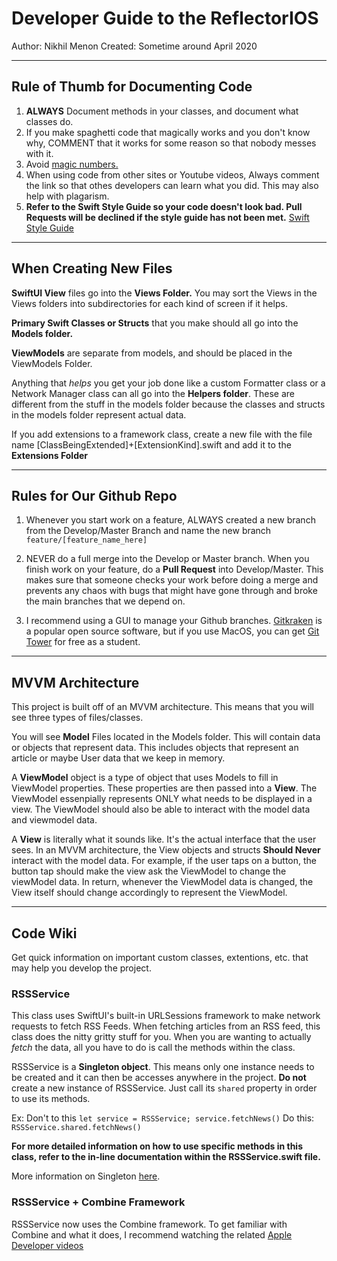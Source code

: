 #  Developer Guide to the ReflectorIOS
Author: Nikhil Menon
Created: Sometime around April 2020
_______________________________________________________________________________________

## Rule of Thumb for Documenting Code

1. __ALWAYS__ Document methods in your classes, and document what classes do.
2. If you make spaghetti code that magically works and you don't know why, COMMENT that it works for some reason so that nobody messes with it.
3. Avoid [magic numbers.](https://en.wikipedia.org/wiki/Magic_number_%28programming%29) 
4. When using code from other sites or Youtube videos, Always comment the link so that othes developers can learn what you did. This may also help with plagarism.
5. **Refer to the Swift Style Guide so your code doesn't look bad. Pull Requests will be declined if the style guide has not been met.**
[Swift Style Guide](https://github.com/raywenderlich/swift-style-guide)

_______________________________________________________________________________________

## When Creating New Files

**SwiftUI View** files go into the **Views Folder.** You may sort the Views in the Views folders into subdirectories for each kind of screen if it helps.

**Primary Swift Classes or Structs** that you make should all go into the **Models folder.**

**ViewModels** are separate from models, and should be placed in the ViewModels Folder.

Anything that *helps* you get your job done like a custom Formatter class or a Network Manager class can all go into the **Helpers folder**. These are different from the stuff
in the models folder because the classes and structs in the models folder represent actual data.

If you add extensions to a framework class, create a new file with the file name [ClassBeingExtended]+[ExtensionKind].swift and add it to the **Extensions Folder**

_______________________________________________________________________________________

## Rules for Our Github Repo

1. Whenever you start work on a feature, ALWAYS created a new branch from the Develop/Master Branch and name the new branch `feature/[feature_name_here]`

2. NEVER do a full merge into the Develop or Master branch. When you finish work on your feature, do a __Pull Request__  into Develop/Master. This makes sure that someone checks your work
    before doing a merge and prevents any chaos with bugs that might have gone through and broke the main branches that we depend on.
    
3. I recommend using a GUI to manage your Github branches. [Gitkraken](https://www.gitkraken.com/b) is a popular open source software, but if you use MacOS, you can get [Git Tower](https://www.git-tower.com/) for free as a student.


_______________________________________________________________________________________

## MVVM Architecture
This project is built off of an MVVM architecture. This means that you will see three types of files/classes.

You will see **Model** Files located in the Models folder. This will contain data or objects that represent data.
This includes objects that represent an article or maybe User data that we keep in memory.

A **ViewModel** object is a type of object that uses Models to fill in ViewModel properties. These properties are then passed into a **View**.
The ViewModel essenpially represents ONLY what needs to be displayed in a view. The ViewModel should also be able to interact with the model data and viewmodel data.

A **View** is literally what it sounds like. It's the actual interface that the user sees. In an MVVM architecture, the View objects and structs **Should Never** interact with the model data.
For example, if the user taps on a button, the button tap should make the view ask the ViewModel to change the viewModel data. In return, whenever the ViewModel data is changed, the View itself should change accordingly
to represent the ViewModel.

_______________________________________________________________________________________

## Code Wiki
Get quick information on important custom classes, extentions, etc. that may help you develop the project.

### RSSService

This class uses SwiftUI's built-in URLSessions framework  to make network requests to fetch RSS Feeds.
When fetching articles from an RSS feed, this class does the nitty gritty stuff for you.
When you are wanting to actually *fetch* the data, all you have to do is call the methods within the class.

RSSService is a **Singleton object**. This means only one instance needs to be created and it can then be accesses anywhere
in the project. **Do not** create a new instance of RSSService. Just call  its `shared` property in order to use its methods.

Ex: 
Don't to this `let service = RSSService; service.fetchNews()`
Do this: `RSSService.shared.fetchNews()`

**For more detailed information on how to use specific methods in this class, refer to the in-line documentation within the RSSService.swift file.**

More information on Singleton [here](https://cocoacasts.com/what-is-a-singleton-and-how-to-create-one-in-swift/).

### RSSService + Combine Framework

RSSService now uses the Combine framework. To get familiar with Combine and what it does, I recommend watching the related [Apple Developer videos](https://developer.apple.com/wwdc19/722)

